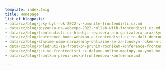 ```yaml
---
template: index.twig
title: Homepage
list_of_blogposts:
- data/cz/blog/jaky-byl-rok-2022-v-komunite-frontendisti.cz.md
- data/cz/blog/pozvanka-na-webexpo-2022-collab-with-frontendisti.cz.md
- data/cz/blog/frontendisti.cz-hledaji-rezisera-a-organizatora-prazskych-meetupu.md
- data/cz/blog/konference-bude.webexpo-a-frontendisti.cz-to-dali-dohromady.md
- data/cz/blog/slavime-osme-narozeniny-ohlizime-se-za-lonskym-rokem-a-zaciname-s-blogem.md
- data/cz/blog/ohlednuti-za-frontkon-prvnim-rocnikem-konference-frontendisti.cz.md
- data/cz/blog/jak-ve-frontendisti.cz-delame-online-meetupy-na-youtube-hardware-software-a-zkusenosti.md
- data/cz/blog/frontkon-prvni-ceska-frontendova-konference.md

---
```

